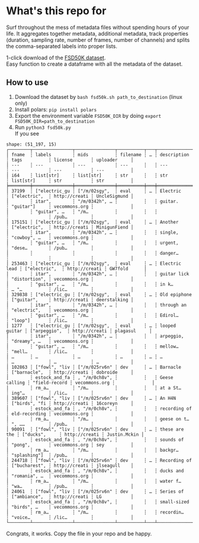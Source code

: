 # What's this repo for  
Surf throughout the mess of metadata files without spending hours of your life. It aggregates together metadata, additional metadata, track properties (duration, sampling rate, number of frames, number of channels) and splits the comma-separated labels into proper lists.    

1-click download of the [FSD50K dataset](https://annotator.freesound.org/fsd/release/FSD50K/).  
Easy function to create a dataframe with all the metadata of the dataset. 

## How to use  
1. Download the dataset by `bash fsd50k.sh path_to_destination` (linux only)
2. Install polars: `pip install polars`
3. Export the environment variable `FSD50K_DIR` by doing `export FSD50K_DIR=path_to_destination`
4. Run `python3 fsd50k.py`   
If you see
```
shape: (51_197, 15)
┌────────┬───────────────┬───────────────┬──────────┬───┬───────────────┬───────────────┬───────────────┬──────────────┐
│ fname  ┆ labels        ┆ mids          ┆ filename ┆ … ┆ description   ┆ tags          ┆ license       ┆ uploader     │
│ ---    ┆ ---           ┆ ---           ┆ ---      ┆   ┆ ---           ┆ ---           ┆ ---           ┆ ---          │
│ i64    ┆ list[str]     ┆ list[str]     ┆ str      ┆   ┆ str           ┆ list[str]     ┆ str           ┆ str          │
╞════════╪═══════════════╪═══════════════╪══════════╪═══╪═══════════════╪═══════════════╪═══════════════╪══════════════╡
│ 37199  ┆ ["electric_gu ┆ ["/m/02sgy",  ┆ eval     ┆ … ┆ Electric      ┆ ["electric",  ┆ http://creati ┆ UncleSigmund │
│        ┆ itar",        ┆ "/m/0342h", … ┆          ┆   ┆ guitar.       ┆ "guitar"]     ┆ vecommons.org ┆              │
│        ┆ "guitar", …   ┆ "/m…          ┆          ┆   ┆               ┆               ┆ /pub…         ┆              │
│ 175151 ┆ ["electric_gu ┆ ["/m/02sgy",  ┆ eval     ┆ … ┆ Another       ┆ ["electric",  ┆ http://creati ┆ MinigunFiend │
│        ┆ itar",        ┆ "/m/0342h", … ┆          ┆   ┆ single,       ┆ "cowboy", …   ┆ vecommons.org ┆              │
│        ┆ "guitar", …   ┆ "/m…          ┆          ┆   ┆ urgent,       ┆ "dese…        ┆ /pub…         ┆              │
│        ┆               ┆               ┆          ┆   ┆ danger…       ┆               ┆               ┆              │
│ 253463 ┆ ["electric_gu ┆ ["/m/02sgy",  ┆ eval     ┆ … ┆ Electric lead ┆ ["electric",  ┆ http://creati ┆ GW7fold      │
│        ┆ itar",        ┆ "/m/0342h", … ┆          ┆   ┆ guitar lick   ┆ "distortion", ┆ vecommons.org ┆              │
│        ┆ "guitar", …   ┆ "/m…          ┆          ┆   ┆ in k…         ┆ … "…          ┆ /lic…         ┆              │
│ 329838 ┆ ["electric_gu ┆ ["/m/02sgy",  ┆ eval     ┆ … ┆ Old epiphone  ┆ ["guitar",    ┆ http://creati ┆ deerstalking │
│        ┆ itar",        ┆ "/m/0342h", … ┆          ┆   ┆ through an    ┆ "electric",   ┆ vecommons.org ┆              │
│        ┆ "guitar", …   ┆ "/m…          ┆          ┆   ┆ Edirol…       ┆ "loop"]       ┆ /lic…         ┆              │
│ 1277   ┆ ["electric_gu ┆ ["/m/02sgy",  ┆ eval     ┆ … ┆ looped guitar ┆ ["arpeggio",  ┆ http://creati ┆ plagasul     │
│        ┆ itar",        ┆ "/m/0342h", … ┆          ┆   ┆ arpeggio,     ┆ "dreamy", …   ┆ vecommons.org ┆              │
│        ┆ "guitar", …   ┆ "/m…          ┆          ┆   ┆ mellow…       ┆ "mell…        ┆ /lic…         ┆              │
│ …      ┆ …             ┆ …             ┆ …        ┆ … ┆ …             ┆ …             ┆ …             ┆ …            │
│ 102863 ┆ ["fowl", "liv ┆ ["/m/025rv6n" ┆ dev      ┆ … ┆ Barnacle      ┆ ["barnacle",  ┆ http://creati ┆ dobroide     │
│        ┆ estock_and_fa ┆ , "/m/0ch8v", ┆          ┆   ┆ Geese calling ┆ "field-record ┆ vecommons.org ┆              │
│        ┆ rm_a…         ┆ "/m…          ┆          ┆   ┆ at a St…      ┆ ing"…         ┆ /lic…         ┆              │
│ 389607 ┆ ["fowl", "liv ┆ ["/m/025rv6n" ┆ dev      ┆ … ┆ An H4N        ┆ ["birds", "fi ┆ http://creati ┆ 16coreyn     │
│        ┆ estock_and_fa ┆ , "/m/0ch8v", ┆          ┆   ┆ recording of  ┆ eld-recording ┆ vecommons.org ┆              │
│        ┆ rm_a…         ┆ "/m…          ┆          ┆   ┆ geese on t…   ┆ ", ……         ┆ /pub…         ┆              │
│ 90091  ┆ ["fowl", "liv ┆ ["/m/025rv6n" ┆ dev      ┆ … ┆ these are the ┆ ["ducks",     ┆ http://creati ┆ Justin.Mckin │
│        ┆ estock_and_fa ┆ , "/m/0ch8v", ┆          ┆   ┆ sounds of     ┆ "pong",       ┆ vecommons.org ┆ sey          │
│        ┆ rm_a…         ┆ "/m…          ┆          ┆   ┆ backgr…       ┆ "splashing"]  ┆ /pub…         ┆              │
│ 244718 ┆ ["fowl", "liv ┆ ["/m/025rv6n" ┆ dev      ┆ … ┆ Recording of  ┆ ["bucharest", ┆ http://creati ┆ jlseagull    │
│        ┆ estock_and_fa ┆ , "/m/0ch8v", ┆          ┆   ┆ ducks and     ┆ "romania", …  ┆ vecommons.org ┆              │
│        ┆ rm_a…         ┆ "/m…          ┆          ┆   ┆ water f…      ┆ "wa…          ┆ /pub…         ┆              │
│ 24061  ┆ ["fowl", "liv ┆ ["/m/025rv6n" ┆ dev      ┆ … ┆ Series of     ┆ ["ambiance",  ┆ http://creati ┆ LG           │
│        ┆ estock_and_fa ┆ , "/m/0ch8v", ┆          ┆   ┆ small-sized   ┆ "birds", …    ┆ vecommons.org ┆              │
│        ┆ rm_a…         ┆ "/m…          ┆          ┆   ┆ recordin…     ┆ "voice…       ┆ /lic…         ┆              │
└────────┴───────────────┴───────────────┴──────────┴───┴───────────────┴───────────────┴───────────────┴──────────────┘
```
Congrats, it works. Copy the file in your repo and be happy. 
